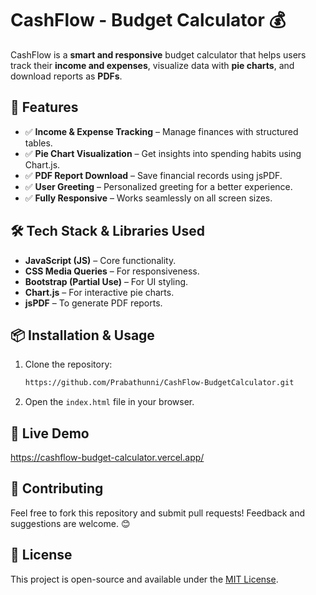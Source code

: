# CashFlow - Budget Calculator 💰

CashFlow is a **smart and responsive** budget calculator that helps users track their **income and expenses**, visualize data with **pie charts**, and download reports as **PDFs**.

## 🚀 Features
- ✅ **Income & Expense Tracking** – Manage finances with structured tables.
- ✅ **Pie Chart Visualization** – Get insights into spending habits using Chart.js.
- ✅ **PDF Report Download** – Save financial records using jsPDF.
- ✅ **User Greeting** – Personalized greeting for a better experience.
- ✅ **Fully Responsive** – Works seamlessly on all screen sizes.

## 🛠️ Tech Stack & Libraries Used
- **JavaScript (JS)** – Core functionality.
- **CSS Media Queries** – For responsiveness.
- **Bootstrap (Partial Use)** – For UI styling.
- **Chart.js** – For interactive pie charts.
- **jsPDF** – To generate PDF reports.


## 📦 Installation & Usage
1. Clone the repository:
   ```sh
   https://github.com/Prabathunni/CashFlow-BudgetCalculator.git
   ```
2. Open the `index.html` file in your browser.

## 🔗 Live Demo
https://cashflow-budget-calculator.vercel.app/

## 🤝 Contributing
Feel free to fork this repository and submit pull requests! Feedback and suggestions are welcome. 😊

## 📜 License
This project is open-source and available under the [MIT License](LICENSE).
